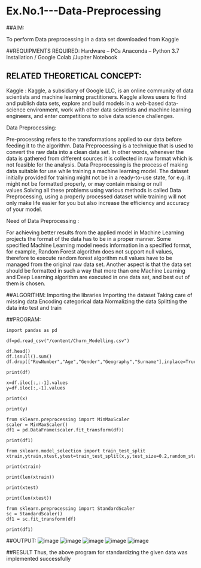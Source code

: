 # Ex.No.1---Data-Preprocessing
##AIM:

To perform Data preprocessing in a data set downloaded from Kaggle

##REQUIPMENTS REQUIRED:
Hardware – PCs
Anaconda – Python 3.7 Installation / Google Colab /Jupiter Notebook

## RELATED THEORETICAL CONCEPT:

Kaggle :
Kaggle, a subsidiary of Google LLC, is an online community of data scientists and machine learning practitioners. Kaggle allows users to find and publish data sets, explore and build models in a web-based data-science environment, work with other data scientists and machine learning engineers, and enter competitions to solve data science challenges.

Data Preprocessing:

Pre-processing refers to the transformations applied to our data before feeding it to the algorithm. Data Preprocessing is a technique that is used to convert the raw data into a clean data set. In other words, whenever the data is gathered from different sources it is collected in raw format which is not feasible for the analysis.
Data Preprocessing is the process of making data suitable for use while training a machine learning model. The dataset initially provided for training might not be in a ready-to-use state, for e.g. it might not be formatted properly, or may contain missing or null values.Solving all these problems using various methods is called Data Preprocessing, using a properly processed dataset while training will not only make life easier for you but also increase the efficiency and accuracy of your model.

Need of Data Preprocessing :

For achieving better results from the applied model in Machine Learning projects the format of the data has to be in a proper manner. Some specified Machine Learning model needs information in a specified format, for example, Random Forest algorithm does not support null values, therefore to execute random forest algorithm null values have to be managed from the original raw data set.
Another aspect is that the data set should be formatted in such a way that more than one Machine Learning and Deep Learning algorithm are executed in one data set, and best out of them is chosen.


##ALGORITHM:
Importing the libraries
Importing the dataset
Taking care of missing data
Encoding categorical data
Normalizing the data
Splitting the data into test and train

##PROGRAM:
```
import pandas as pd

df=pd.read_csv("/content/Churn_Modelling.csv")

df.head()
df.isnull().sum()
df.drop(["RowNumber","Age","Gender","Geography","Surname"],inplace=True,axis=1)

print(df)

x=df.iloc[:,:-1].values
y=df.iloc[:,-1].values

print(x)

print(y)

from sklearn.preprocessing import MinMaxScaler
scaler = MinMaxScaler()
df1 = pd.DataFrame(scaler.fit_transform(df))

print(df1)

from sklearn.model_selection import train_test_split
xtrain,ytrain,xtest,ytest=train_test_split(x,y,test_size=0.2,random_state=2)

print(xtrain)

print(len(xtrain))

print(xtest)

print(len(xtest))

from sklearn.preprocessing import StandardScaler
sc = StandardScaler()
df1 = sc.fit_transform(df)

print(df1)
```
##OUTPUT:
![image](https://user-images.githubusercontent.com/103555234/198259439-eb7a26e8-8fdd-4bb0-996d-113ff4586303.png)
![image](https://user-images.githubusercontent.com/103555234/198259567-c7b08b18-deb3-4031-b8a7-e30946a17a55.png)
![image](https://user-images.githubusercontent.com/103555234/198259686-361f417f-fc5b-4558-9fe6-342aab5ff621.png)
![image](https://user-images.githubusercontent.com/103555234/198259811-dadd3e59-d75c-4b21-bf6b-c496bfadca57.png)
![image](https://user-images.githubusercontent.com/103555234/198259892-0d2d04c3-3680-4870-9e59-10654ffa9946.png)



##RESULT
Thus, the above program for standardizing the given data was implemented successfully
